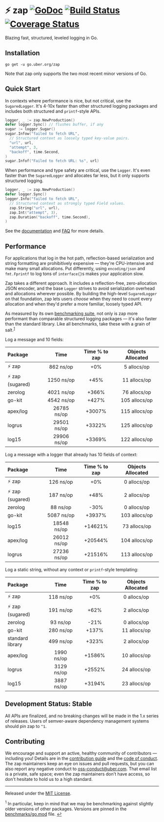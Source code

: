 # :zap: zap [![GoDoc][doc-img]][doc] [![Build Status][ci-img]][ci] [![Coverage Status][cov-img]][cov]

Blazing fast, structured, leveled logging in Go.

## Installation

`go get -u go.uber.org/zap`

Note that zap only supports the two most recent minor versions of Go.

## Quick Start

In contexts where performance is nice, but not critical, use the
`SugaredLogger`. It's 4-10x faster than other structured logging
packages and includes both structured and `printf`-style APIs.

```go
logger, _ := zap.NewProduction()
defer logger.Sync() // flushes buffer, if any
sugar := logger.Sugar()
sugar.Infow("failed to fetch URL",
  // Structured context as loosely typed key-value pairs.
  "url", url,
  "attempt", 3,
  "backoff", time.Second,
)
sugar.Infof("Failed to fetch URL: %s", url)
```

When performance and type safety are critical, use the `Logger`. It's even
faster than the `SugaredLogger` and allocates far less, but it only supports
structured logging.

```go
logger, _ := zap.NewProduction()
defer logger.Sync()
logger.Info("failed to fetch URL",
  // Structured context as strongly typed Field values.
  zap.String("url", url),
  zap.Int("attempt", 3),
  zap.Duration("backoff", time.Second),
)
```

See the [documentation][doc] and [FAQ](FAQ.md) for more details.

## Performance

For applications that log in the hot path, reflection-based serialization and
string formatting are prohibitively expensive &mdash; they're CPU-intensive
and make many small allocations. Put differently, using `encoding/json` and
`fmt.Fprintf` to log tons of `interface{}`s makes your application slow.

Zap takes a different approach. It includes a reflection-free, zero-allocation
JSON encoder, and the base `Logger` strives to avoid serialization overhead
and allocations wherever possible. By building the high-level `SugaredLogger`
on that foundation, zap lets users *choose* when they need to count every
allocation and when they'd prefer a more familiar, loosely typed API.

As measured by its own [benchmarking suite][], not only is zap more performant
than comparable structured logging packages &mdash; it's also faster than the
standard library. Like all benchmarks, take these with a grain of salt.<sup
id="anchor-versions">[1](#footnote-versions)</sup>

Log a message and 10 fields:

| Package | Time | Time % to zap | Objects Allocated |
| :------ | :--: | :-----------: | :---------------: |
| :zap: zap | 862 ns/op | +0% | 5 allocs/op
| :zap: zap (sugared) | 1250 ns/op | +45% | 11 allocs/op
| zerolog | 4021 ns/op | +366% | 76 allocs/op
| go-kit | 4542 ns/op | +427% | 105 allocs/op
| apex/log | 26785 ns/op | +3007% | 115 allocs/op
| logrus | 29501 ns/op | +3322% | 125 allocs/op
| log15 | 29906 ns/op | +3369% | 122 allocs/op

Log a message with a logger that already has 10 fields of context:

| Package | Time | Time % to zap | Objects Allocated |
| :------ | :--: | :-----------: | :---------------: |
| :zap: zap | 126 ns/op | +0% | 0 allocs/op
| :zap: zap (sugared) | 187 ns/op | +48% | 2 allocs/op
| zerolog | 88 ns/op | -30% | 0 allocs/op
| go-kit | 5087 ns/op | +3937% | 103 allocs/op
| log15 | 18548 ns/op | +14621% | 73 allocs/op
| apex/log | 26012 ns/op | +20544% | 104 allocs/op
| logrus | 27236 ns/op | +21516% | 113 allocs/op

Log a static string, without any context or `printf`-style templating:

| Package | Time | Time % to zap | Objects Allocated |
| :------ | :--: | :-----------: | :---------------: |
| :zap: zap | 118 ns/op | +0% | 0 allocs/op
| :zap: zap (sugared) | 191 ns/op | +62% | 2 allocs/op
| zerolog | 93 ns/op | -21% | 0 allocs/op
| go-kit | 280 ns/op | +137% | 11 allocs/op
| standard library | 499 ns/op | +323% | 2 allocs/op
| apex/log | 1990 ns/op | +1586% | 10 allocs/op
| logrus | 3129 ns/op | +2552% | 24 allocs/op
| log15 | 3887 ns/op | +3194% | 23 allocs/op

## Development Status: Stable

All APIs are finalized, and no breaking changes will be made in the 1.x series
of releases. Users of semver-aware dependency management systems should pin
zap to `^1`.

## Contributing

We encourage and support an active, healthy community of contributors &mdash;
including you! Details are in the [contribution guide](CONTRIBUTING.md) and
the [code of conduct](CODE_OF_CONDUCT.md). The zap maintainers keep an eye on
issues and pull requests, but you can also report any negative conduct to
oss-conduct@uber.com. That email list is a private, safe space; even the zap
maintainers don't have access, so don't hesitate to hold us to a high
standard.

<hr>

Released under the [MIT License](LICENSE.txt).

<sup id="footnote-versions">1</sup> In particular, keep in mind that we may be
benchmarking against slightly older versions of other packages. Versions are
pinned in the [benchmarks/go.mod][] file. [↩](#anchor-versions)

[doc-img]: https://godoc.org/go.uber.org/zap?status.svg
[doc]: https://godoc.org/go.uber.org/zap
[ci-img]: https://travis-ci.com/uber-go/zap.svg?branch=main
[ci]: https://travis-ci.com/uber-go/zap
[cov-img]: https://codecov.io/gh/uber-go/zap/branch/main/graph/badge.svg
[cov]: https://codecov.io/gh/uber-go/zap
[benchmarking suite]: https://github.com/uber-go/zap/tree/main/benchmarks
[benchmarks/go.mod]: https://github.com/uber-go/zap/blob/main/benchmarks/go.mod

